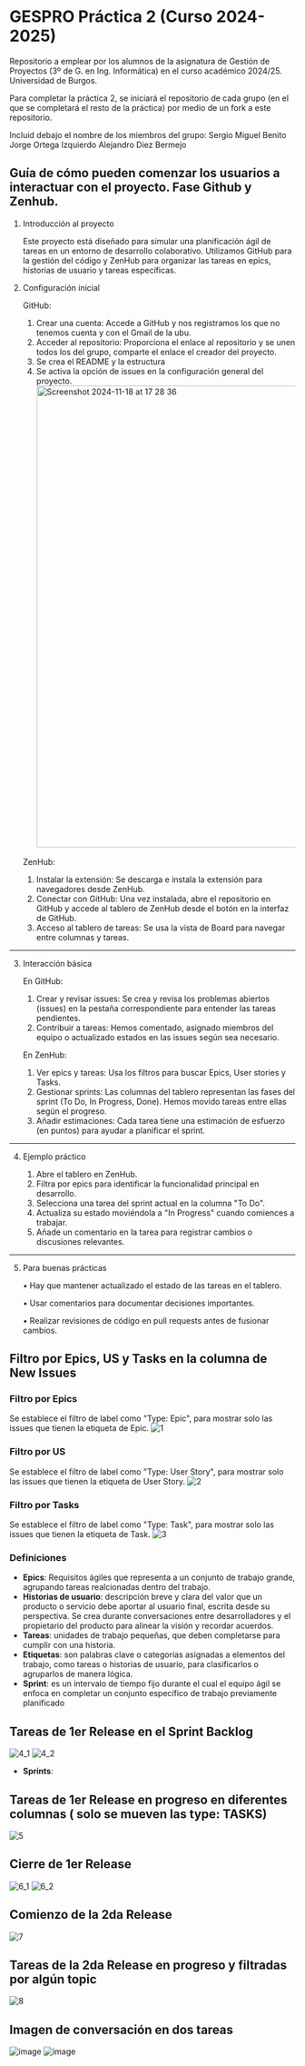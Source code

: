 # GESPRO Práctica 2 (Curso 2024-2025)
Repositorio a emplear por los alumnos de la asignatura de Gestión de Proyectos (3º de G. en Ing. Informática) en el curso académico 2024/25. Universidad de Burgos.

Para completar la práctica 2, se iniciará el repositorio de cada grupo (en el que se completará el resto de la práctica) por medio de un fork a este repositorio.

Incluid debajo el nombre de los miembros del grupo:
Sergio Miguel Benito
Jorge Ortega Izquierdo
Alejandro Diez Bermejo

## Guía de cómo pueden comenzar los usuarios a interactuar con el proyecto. Fase Github y Zenhub.
1. Introducción al proyecto

   Este proyecto está diseñado para simular una planificación ágil de tareas en un entorno de desarrollo colaborativo. Utilizamos GitHub para la gestión del código y ZenHub para organizar las tareas en      epics, historias de usuario y tareas específicas.
2. Configuración inicial
   
   GitHub:
      1.	Crear una cuenta: Accede a GitHub y  nos registramos los que no tenemos cuenta y con el Gmail de la ubu.
      2.	Acceder al repositorio: Proporciona el enlace al repositorio y se unen todos los del grupo, comparte el enlace el creador del proyecto.
      3.	Se crea el README y la estructura
      4.	Se activa la opción de issues en la configuración general del proyecto.
         <img width="813" alt="Screenshot 2024-11-18 at 17 28 36" src="https://github.com/user-attachments/assets/4e107414-d6c8-49ce-87a2-14768199634b">

   ZenHub:
      1.	Instalar la extensión: Se descarga e instala la extensión para navegadores desde ZenHub.
      2.	Conectar con GitHub: Una vez instalada, abre el repositorio en GitHub y accede al tablero de ZenHub desde el botón en la interfaz de GitHub.
      3.	Acceso al tablero de tareas: Se usa la vista de Board para navegar entre columnas y tareas.
________________________________________
3. Interacción básica

   En GitHub:
      1.	Crear y revisar issues: Se crea y revisa los problemas abiertos (issues) en la pestaña correspondiente para entender las tareas pendientes.
      2.	Contribuir a tareas: Hemos comentado, asignado miembros del equipo o actualizado estados en las issues según sea necesario.

   En ZenHub:
      1.	Ver epics y tareas: Usa los filtros para buscar Epics, User stories y Tasks.
      2.	Gestionar sprints: Las columnas del tablero representan las fases del sprint (To Do, In Progress, Done). Hemos movido tareas entre ellas según el progreso.
      3.	Añadir estimaciones: Cada tarea tiene una estimación de esfuerzo (en puntos) para ayudar a planificar el sprint.
________________________________________
4. Ejemplo práctico

   1.	Abre el tablero en ZenHub.
   2.	Filtra por epics para identificar la funcionalidad principal en desarrollo.
   3.	Selecciona una tarea del sprint actual en la columna "To Do".
   4.	Actualiza su estado moviéndola a "In Progress" cuando comiences a trabajar.
   5.	Añade un comentario en la tarea para registrar cambios o discusiones relevantes.
________________________________________
5. Para buenas prácticas

   •	Hay que mantener actualizado el estado de las tareas en el tablero.
   
   •	Usar comentarios para documentar decisiones importantes.
   
   •	Realizar revisiones de código en pull requests antes de fusionar cambios.



## Filtro por Epics, US y Tasks en la columna de New Issues
### Filtro por Epics
Se establece el filtro de label como "Type: Epic", para mostrar solo las issues que tienen la etiqueta de Epic.
![1](https://github.com/user-attachments/assets/f0c9aedc-004f-4d45-8af6-eff35071f09b)
### Filtro por US
Se establece el filtro de label como "Type: User Story", para mostrar solo las issues que tienen la etiqueta de User Story.
![2](https://github.com/user-attachments/assets/d196a97c-205f-4356-8166-cf460a9e290c)
### Filtro por Tasks
Se establece el filtro de label como "Type: Task", para mostrar solo las issues que tienen la etiqueta de Task.
![3](https://github.com/user-attachments/assets/c33417b0-171e-45d0-bab5-effe190e8538)
### Definiciones
- **Epics**: Requisitos ágiles que representa a un conjunto de trabajo grande, agrupando tareas realcionadas dentro del trabajo.
- **Historias de usuario**: descripción breve y clara del valor que un producto o servicio debe aportar al usuario final, escrita desde su perspectiva. Se crea durante conversaciones entre desarrolladores y el propietario del producto para alinear la visión y recordar acuerdos.
- **Tareas**: unidades de trabajo pequeñas, que deben completarse para cumplir con una historia.
- **Etiquetas**: son palabras clave o categorías asignadas a elementos del trabajo, como tareas o historias de usuario, para clasificarlos o agruparlos de manera lógica. 
- **Sprint**:  es un intervalo de tiempo fijo durante el cual el equipo ágil se enfoca en completar un conjunto específico de trabajo previamente planificado
## Tareas de 1er Release en el Sprint Backlog
![4_1](https://github.com/user-attachments/assets/6524ff6c-700e-4f4d-9c48-e8e52e915f60)
![4_2](https://github.com/user-attachments/assets/8ef04d23-f362-4b37-906e-7ca52dee9266)
- **Sprints**:

## Tareas de 1er Release en progreso en diferentes columnas ( solo se mueven las type: TASKS) 
![5](https://github.com/user-attachments/assets/724793bc-d6cf-4529-9b24-013db74a4514)

## Cierre de 1er Release
![6_1](https://github.com/user-attachments/assets/b65ff1ac-2289-4c74-a988-f91ad0643d89)
![6_2](https://github.com/user-attachments/assets/b14b3ec2-f031-4ef6-8f5c-b27b8ddc60cc)

## Comienzo de la 2da Release 
![7](https://github.com/user-attachments/assets/28898fa3-c507-4b77-b3e0-9b63cf23a0b0)

## Tareas de la 2da Release en progreso y filtradas por algún topic 
![8](https://github.com/user-attachments/assets/8175f97d-4a21-4853-bdaf-0e540bc1355e)

## Imagen de conversación en dos tareas 
![image](https://github.com/user-attachments/assets/dc2337fa-ca8a-486b-9dac-3563304ded6a)
![image](https://github.com/user-attachments/assets/7d9cd2ef-f711-4c2a-93e4-86fab154735d)
